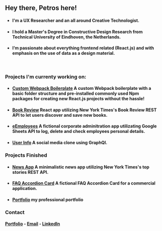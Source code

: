 ## Hey there, Petros here!

- #### I'm a UX Researcher and an all around Creative Technologist. 
- #### I hold a Master's Degree in Constructive Design Research from Technical University of Eindhoven, the Netherlands.
- #### I’m passionate about everything frontend related (React.js) and with emphasis on the use of data as a design material.
<br/>

### Projects I'm currenty working on:
- #### [Custom Webpack Boilerplate]() A custom Webpack boilerplate with a basic folder structure and pre-installed commonly used Npm packages for creating new React.js projects without the hassle!
- #### [Book Review](https://github.com/petros-chantz/Book-Review-app) React app utilizing New York Times's Book Review REST API to let users discover and save new books. 
- #### [eEmployees]() A fictional corporate adminitration app utilizating Google Sheets API to log, delete and check employees personal details. 
- #### [User Info]() A social media clone using GraphQl. 

### Projects Finished 
- #### [News App](https://github.com/petros-chantz/News-app) A minimalistic news app utilizing New York Times's top stories REST API.
- #### [FAQ Accordion Card](https://github.com/petros-chantz/FAQ-app) A fictional FAQ Accordion Card for a commercial application.
- #### [Portfolio](https://github.com/petros-chantz/test-portfolio) my professional portfolio

### Contact
#### [Portfolio](https://petros-chantzopoulos.com/) -   [Email](petros.chantz@gmail.com) -   [LinkedIn](https://www.linkedin.com/in/petroschantz/)
